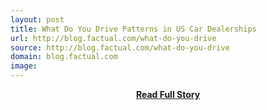 ```yaml
---
layout: post
title: What Do You Drive Patterns in US Car Dealerships
url: http://blog.factual.com/what-do-you-drive
source: http://blog.factual.com/what-do-you-drive
domain: blog.factual.com
image: 
---
```


<p></p>
<center><p><a href="http://blog.factual.com/what-do-you-drive" style='padding:25px; font-sze:18px; font-weight: bold;'>Read Full Story</a></p></center>
